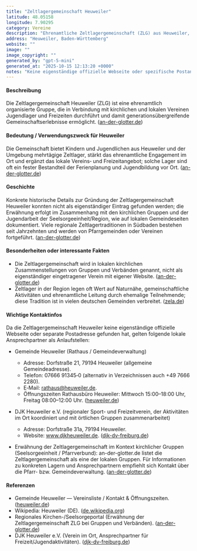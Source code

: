 ```yaml
---
title: "Zeltlagergemeinschaft Heuweiler"
latitude: 48.05158
longitude: 7.90295
category: Vereine
description: "Ehrenamtliche Zeltlagergemeinschaft (ZLG) aus Heuweiler, organisiert Jugendlager und Freizeitaktivitäten in und für die Kirchengemeinde/Ortsvereine."
address: "Heuweiler, Baden-Württemberg"
website: ""
image: ""
image_copyright: ""
generated_by: "gpt-5-mini"
generated_at: "2025-10-15 12:13:20 +0000"
notes: "Keine eigenständige offizielle Webseite oder spezifische Postanschrift für die 'Zeltlagergemeinschaft' in Heuweiler gefunden; die ZLG wird in der Auflistung der kirchlichen Gruppen der Region erwähnt. Für Orts-/Gemeinde-Informationen wurden die offizielle Gemeindeseite und Wikipedia genutzt. Die angegebenen Koordinaten (48.05158, 7.90295) stammen aus einer Mapbox-Reverse-Geocoding-Abfrage in der Nähe der Dorfstraße (konkreter Treffer: Dorfstraße 19) als repräsentative Lage im Ortszentrum von Heuweiler."
---
```


#### Beschreibung
Die Zeltlagergemeinschaft Heuweiler (ZLG) ist eine ehrenamtlich organisierte Gruppe, die in Verbindung mit kirchlichen und lokalen Vereinen Jugendlager und Freizeiten durchführt und damit generationsübergreifende Gemeinschaftserlebnisse ermöglicht. ([an-der-glotter.de](https://www.an-der-glotter.de/kirche-vor-ort/heuweiler/gruppen-und-verbaende/malteser-hilfsdienst-e-v/?utm_source=openai))

#### Bedeutung / Verwendungszweck für Heuweiler
Die Gemeinschaft bietet Kindern und Jugendlichen aus Heuweiler und der Umgebung mehrtägige Zeltlager, stärkt das ehrenamtliche Engagement im Ort und ergänzt das lokale Vereins‑ und Freizeitangebot; solche Lager sind oft ein fester Bestandteil der Ferienplanung und Jugendbildung vor Ort. ([an-der-glotter.de](https://www.an-der-glotter.de/kirche-vor-ort/heuweiler/gruppen-und-verbaende/malteser-hilfsdienst-e-v/?utm_source=openai))

#### Geschichte
Konkrete historische Details zur Gründung der Zeltlagergemeinschaft Heuweiler konnten nicht als eigenständiger Eintrag gefunden werden; die Erwähnung erfolgt im Zusammenhang mit den kirchlichen Gruppen und der Jugendarbeit der Seelsorgeeinheit/Region, wie auf lokalen Gemeindeseiten dokumentiert. Viele regionale Zeltlagertraditionen in Südbaden bestehen seit Jahrzehnten und werden von Pfarrgemeinden oder Vereinen fortgeführt. ([an-der-glotter.de](https://www.an-der-glotter.de/kirche-vor-ort/heuweiler/gruppen-und-verbaende/malteser-hilfsdienst-e-v/?utm_source=openai))

#### Besonderheiten oder interessante Fakten
- Die Zeltlagergemeinschaft wird in lokalen kirchlichen Zusammenstellungen von Gruppen und Verbänden genannt, nicht als eigenständiger eingetragener Verein mit eigener Website. ([an-der-glotter.de](https://www.an-der-glotter.de/kirche-vor-ort/heuweiler/gruppen-und-verbaende/malteser-hilfsdienst-e-v/?utm_source=openai))  
- Zeltlager in der Region legen oft Wert auf Naturnähe, gemeinschaftliche Aktivitäten und ehrenamtliche Leitung durch ehemalige Teilnehmende; diese Tradition ist in vielen deutschen Gemeinden verbreitet. ([zela.de](https://www.zela.de/?utm_source=openai))

#### Wichtige Kontaktinfos
Da die Zeltlagergemeinschaft Heuweiler keine eigenständige offizielle Webseite oder separate Postadresse gefunden hat, gelten folgende lokale Ansprechpartner als Anlaufstellen:

- Gemeinde Heuweiler (Rathaus / Gemeindeverwaltung)  
  - Adresse: Dorfstraße 21, 79194 Heuweiler (allgemeine Gemeindeadresse).  
  - Telefon: 07666 91345‑0 (alternativ in Verzeichnissen auch +49 7666 2280).  
  - E‑Mail: rathaus@heuweiler.de.  
  - Öffnungszeiten Rathausbüro Heuweiler: Mittwoch 15:00–18:00 Uhr, Freitag 08:00–12:00 Uhr. ([heuweiler.de](https://www.heuweiler.de/buerger-rathaus/verwaltung/kontakt-oeffnungszeiten?utm_source=openai))

- DJK Heuweiler e.V. (regionaler Sport- und Freizeitverein, der Aktivitäten im Ort koordiniert und mit örtlichen Gruppen zusammenarbeitet)  
  - Adresse: Dorfstraße 31a, 79194 Heuweiler.  
  - Website: www.djkheuweiler.de. ([djk-dv-freiburg.de](https://djk-dv-freiburg.de/djk-ortsvereine-im-dv-freiburg/detail/ort/id/34431-djk-heuweiler-e-v/?cb-id=12176429&utm_source=openai))

- Erwähnung der Zeltlagergemeinschaft im Kontext kirchlicher Gruppen (Seelsorgeeinheit / Pfarrverbund): an-der-glotter.de listet die Zeltlagergemeinschaft als eine der lokalen Gruppen. Für Informationen zu konkreten Lagern und Ansprechpartnern empfiehlt sich Kontakt über die Pfarr- bzw. Gemeindeverwaltung. ([an-der-glotter.de](https://www.an-der-glotter.de/kirche-vor-ort/heuweiler/gruppen-und-verbaende/malteser-hilfsdienst-e-v/?utm_source=openai))

#### Referenzen
- Gemeinde Heuweiler — Vereinsliste / Kontakt & Öffnungszeiten. ([heuweiler.de](https://www.heuweiler.de/leben-wohnen/vereinsliste))  
- Wikipedia: Heuweiler (DE). ([de.wikipedia.org](https://de.wikipedia.org/wiki/Heuweiler?utm_source=openai))  
- Regionales Kirchen-/Seelsorgeportal (Erwähnung der Zeltlagergemeinschaft ZLG bei Gruppen und Verbänden). ([an-der-glotter.de](https://www.an-der-glotter.de/kirche-vor-ort/heuweiler/gruppen-und-verbaende/malteser-hilfsdienst-e-v/?utm_source=openai))  
- DJK Heuweiler e.V. (Verein im Ort, Ansprechpartner für Freizeit/Jugendaktivitäten). ([djk-dv-freiburg.de](https://djk-dv-freiburg.de/djk-ortsvereine-im-dv-freiburg/detail/ort/id/34431-djk-heuweiler-e-v/?cb-id=12176429&utm_source=openai))